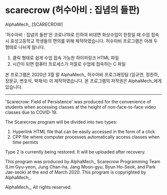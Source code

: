 # scarecrow (허수아비 : 집념의 들판)
AlphaMech_ [SCARECROW] 


'허수아비 : 집념의 들판'은 코로나19로 인하여 비대면 화상수업이 한창일 때 수업 접속 시 효성고등학교 학생들의 편의를 위해 제작하였습니다. 허수아비 프로그램은 아래 두 형태로 나뉘게 됩니다.

1) 클릭 형태로 쉽게 수업 접속 가능한 하이퍼링크 HTML 파일
2) 시간이 되면 컴퓨터 프로세스가 저절로 수업에 접속하는 C 파일

본 프로그램은 2020년 3월 말 AlphaMech_ 허수아비 프로그래밍팀 (임규연, 정찬하, 장문규, 변호석, 박재석) 이 제작하였습니다. 본 프로그램의 저작권은 AlphaMech_에게 있습니다.


------------------------------------


'Scarecrow: Field of Persistence' was produced for the convenience of students when accessing classes at the height of non-face-to-face video classes due to COVID-19. 

The Scarecrow program will be divided into two types:

1) Hyperlink HTML file that can be easily accessed in the form of a click
2) CPP file where computer processes automatically access classes when time permits

Type 2 is currently being restored. It will be uploaded after recovery.

This program was produced by AlphaMech_ Scarecrow Programming Team (Lim Gyu-yeon, Jung Chan-ha, Jang Moon-gyu, Byun Ho-Seok, and Park Jae-seok) at the end of March 2020. This program is copyrighted by AlphaMech_.

AlphaMech_, All rights reserved.
